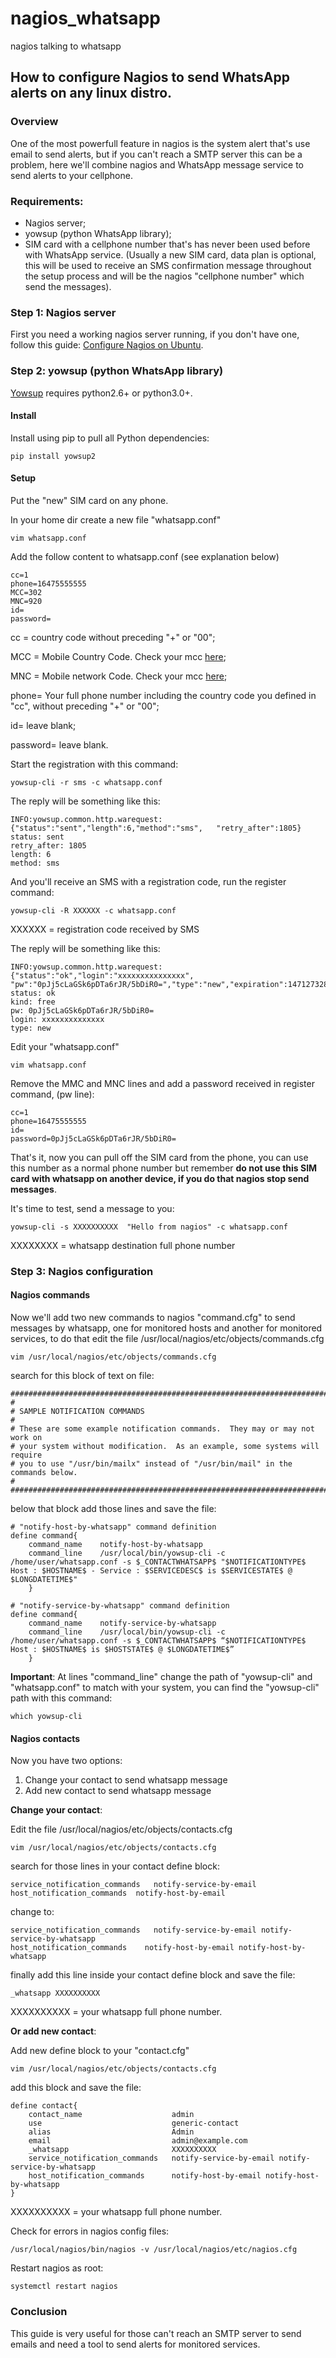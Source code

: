 # nagios_whatsapp
nagios talking to whatsapp

## How to configure Nagios to send WhatsApp alerts on any linux distro.

### Overview

One of the most powerfull feature in nagios is the system alert that's use email to send alerts, but if you can't reach a SMTP server this can be a problem, here we'll combine nagios and WhatsApp message service to send alerts to your cellphone.

### Requirements:

* Nagios server;
* yowsup (python WhatsApp library);
* SIM card with a cellphone number that's has never been used before with WhatsApp service. (Usually a new SIM card, data plan is optional, this will be used to receive an SMS confirmation message throughout the setup process and will be the nagios "cellphone number" which send the messages).


### Step 1: Nagios server
First you need a working nagios server running, if you don't have one, follow this guide: [Configure Nagios on Ubuntu](https://www.vultr.com/docs/configure-nagios-on-ubuntu-part-1-nagios-server).

### Step 2: yowsup (python WhatsApp library)
[Yowsup](https://github.com/tgalal/yowsup) requires python2.6+ or python3.0+.

#### Install
Install using pip to pull all Python dependencies:

    pip install yowsup2

#### Setup

Put the "new" SIM card on any phone.

In your home dir create a new file "whatsapp.conf" 

    vim whatsapp.conf

Add the follow content to whatsapp.conf (see explanation below)

    cc=1
    phone=16475555555
    MCC=302
    MNC=920
    id=
    password=

cc = country code without preceding "+" or "00";

MCC = Mobile Country Code. Check your mcc [here](https://en.wikipedia.org/wiki/Mobile_country_code);

MNC = Mobile network Code. Check your mcc [here](https://en.wikipedia.org/wiki/Mobile_country_code);

phone= Your full phone number including the country code you defined in "cc", without preceding "+" or "00";

id= leave blank;

password= leave blank.


Start the registration with this command:

    yowsup-cli -r sms -c whatsapp.conf

The reply will be something like this:

    INFO:yowsup.common.http.warequest:{"status":"sent","length":6,"method":"sms",   "retry_after":1805}
    status: sent
    retry_after: 1805
    length: 6
    method: sms

And you'll receive an SMS with a registration code, run the register command:

    yowsup-cli -R XXXXXX -c whatsapp.conf

XXXXXX = registration code received by SMS

The reply will be something like this:

    INFO:yowsup.common.http.warequest:{"status":"ok","login":"xxxxxxxxxxxxxxx", "pw":"0pJj5cLaGSk6pDTa6rJR/5bDiR0=","type":"new","expiration":1471273284,"kind":"free"}
    status: ok
    kind: free
    pw: 0pJj5cLaGSk6pDTa6rJR/5bDiR0=
    login: xxxxxxxxxxxxxx
    type: new

Edit your "whatsapp.conf"

    vim whatsapp.conf

Remove the MMC and MNC lines and add a password received in register command, (pw line):

    cc=1
    phone=16475555555
    id=
    password=0pJj5cLaGSk6pDTa6rJR/5bDiR0=

That's it, now you can pull off the SIM card from the phone, you can use this number as a normal phone number but remember **do not use this SIM card with whatsapp on another device, if you do that nagios stop send messages**.

It's time to test, send a message to you:

    yowsup-cli -s XXXXXXXXXX  "Hello from nagios" -c whatsapp.conf

XXXXXXXX = whatsapp destination full phone number

### Step 3: Nagios configuration

#### Nagios commands
Now we'll add two new commands to nagios "command.cfg" to send messages by whatsapp, one for monitored hosts and another for monitored services, to do that edit the file /usr/local/nagios/etc/objects/commands.cfg

    vim /usr/local/nagios/etc/objects/commands.cfg

search for this block of text on file:

    ################################################################################
    #
    # SAMPLE NOTIFICATION COMMANDS
    #
    # These are some example notification commands.  They may or may not work on
    # your system without modification.  As an example, some systems will require 
    # you to use "/usr/bin/mailx" instead of "/usr/bin/mail" in the commands below.
    #
    ################################################################################

below that block add those lines and save the file:

    # "notify-host-by-whatsapp" command definition
    define command{
        command_name    notify-host-by-whatsapp
        command_line    /usr/local/bin/yowsup-cli -c /home/user/whatsapp.conf -s $_CONTACTWHATSAPP$ "$NOTIFICATIONTYPE$ Host : $HOSTNAME$ - Service : $SERVICEDESC$ is $SERVICESTATE$ @ $LONGDATETIME$"
        }

    # "notify-service-by-whatsapp" command definition
    define command{
        command_name    notify-service-by-whatsapp
        command_line    /usr/local/bin/yowsup-cli -c /home/user/whatsapp.conf -s $_CONTACTWHATSAPP$ “$NOTIFICATIONTYPE$ Host : $HOSTNAME$ is $HOSTSTATE$ @ $LONGDATETIME$”
        }

**Important**: At lines "command_line" change the path of "yowsup-cli" and "whatsapp.conf" to match with your system, you can find the "yowsup-cli" path with this command:

    which yowsup-cli

#### Nagios contacts
Now you have two options:

1. Change your contact to send whatsapp message
2. Add new contact to send whatsapp message

**Change your contact**:

Edit the file /usr/local/nagios/etc/objects/contacts.cfg

    vim /usr/local/nagios/etc/objects/contacts.cfg

search for those lines in your contact define block:

    service_notification_commands   notify-service-by-email
    host_notification_commands  notify-host-by-email

change to:

    service_notification_commands   notify-service-by-email notify-service-by-whatsapp
    host_notification_commands    notify-host-by-email notify-host-by-whatsapp

finally add this line inside your contact define block and save the file:

    _whatsapp XXXXXXXXXX

XXXXXXXXXX = your whatsapp full phone number.

**Or add new contact**:

Add new define block to your "contact.cfg"

    vim /usr/local/nagios/etc/objects/contacts.cfg

add this block and save the file:

    define contact{
        contact_name                    admin
        use                             generic-contact
        alias                           Admin 
        email                           admin@example.com
        _whatsapp                       XXXXXXXXXX
        service_notification_commands   notify-service-by-email notify-service-by-whatsapp
        host_notification_commands      notify-host-by-email notify-host-by-whatsapp
    }

XXXXXXXXXX = your whatsapp full phone number.

Check for errors in nagios config files:

    /usr/local/nagios/bin/nagios -v /usr/local/nagios/etc/nagios.cfg

Restart nagios as root:

    systemctl restart nagios

### Conclusion

This guide is very useful for those can't reach an SMTP server to send emails and need a tool to send alerts for monitored services.
